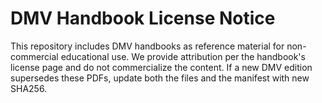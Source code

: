 # DMV Handbook License Notice

This repository includes DMV handbooks as reference material for non-commercial educational use. 
We provide attribution per the handbook's license page and do not commercialize the content.
If a new DMV edition supersedes these PDFs, update both the files and the manifest with new SHA256.
